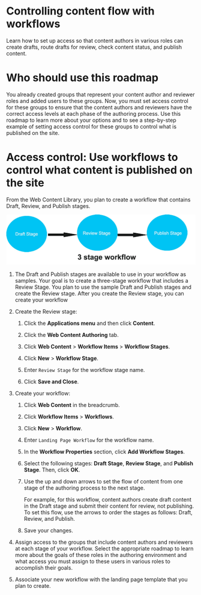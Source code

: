 # Controlling content flow with workflows

Learn how to set up access so that content authors in various roles can create drafts, route drafts for review, check content status, and publish content.

# Who should use this roadmap

You already created groups that represent your content author and reviewer roles and added users to these groups. Now, you must set access control for these groups to ensure that the content authors and reviewers have the correct access levels at each phase of the authoring process. Use this roadmap to learn more about your options and to see a step-by-step example of setting access control for these groups to control what is published on the site.

# Access control: Use workflows to control what content is published on the site

From the Web Content Library, you plan to create a workflow that contains Draft, Review, and Publish stages.

![An image of a flowchart that shows how administrators begin in the Draft stage, then move to the Review stage, and finally in the Publish stage.](../_img/rm-workflow-3stages.jpeg)

1.  The Draft and Publish stages are available to use in your workflow as samples. Your goal is to create a three-stage workflow that includes a Review Stage. You plan to use the sample Draft and Publish stages and create the Review stage. After you create the Review stage, you can create your workflow
2.  Create the Review stage:

    1.  Click the **Applications menu** and then click **Content**.

    2.  Click the **Web Content Authoring** tab.

    3.  Click **Web Content** \> **Workflow Items** \> **Workflow Stages**.

    4.  Click **New** \> **Workflow Stage**.

    5.  Enter ``Review Stage`` for the workflow stage name.

    6.  Click **Save and Close**.

3.  Create your workflow:

    1.  Click **Web Content** in the breadcrumb.

    2.  Click **Workflow Items** \> **Workflows**.

    3.  Click **New** \> **Workflow**.

    4.  Enter ``Landing Page Workflow`` for the workflow name.

    5.  In the **Workflow Properties** section, click **Add Workflow Stages**.

    6.  Select the following stages: **Draft Stage**, **Review Stage**, and **Publish Stage**. Then, click **OK**.

    7.  Use the up and down arrows to set the flow of content from one stage of the authoring process to the next stage.

        For example, for this workflow, content authors create draft content in the Draft stage and submit their content for review, not publishing. To set this flow, use the arrows to order the stages as follows: Draft, Review, and Publish.

    8.  Save your changes.

4.  Assign access to the groups that include content authors and reviewers at each stage of your workflow. Select the appropriate roadmap to learn more about the goals of these roles in the authoring environment and what access you must assign to these users in various roles to accomplish their goals.

5.  Associate your new workflow with the landing page template that you plan to create.

